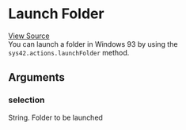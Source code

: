 # Launch Folder

[View Source](https://v3.windows93.xyz/c/sys/os/actions.js)  
You can launch a folder in Windows 93 by using the `sys42.actions.launchFolder` method.

## Arguments
### selection
String. Folder to be launched